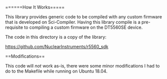 ======How It Works=====

This library provides generic code to be compiled with any custom firmware that is developed on
Sci-Compiler. Having this library compile is a pre-requisite to compiling a custom firmware on the
DT5560SE device. 

The code in this directory is a copy of the library:

https://github.com/NuclearInstruments/r5560_sdk

==Modifications==

This code will _not_ work as-is, there were some minor modifications I had to do to the Makefile while running on Ubuntu 18.04.

